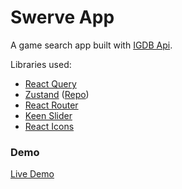 # Swerve App
A game search app built with [IGDB Api](https://api-docs.igdb.com/).

Libraries used:
- [React Query](https://react-query.tanstack.com/)
- [Zustand](zustand-demo.pmnd.rs/) ([Repo](https://github.com/pmndrs/zustand))
- [React Router](https://reactrouterdotcom.fly.dev/)
- [Keen Slider](https://keen-slider.io/)
- [React Icons](https://react-icons.github.io/)

### Demo
[Live Demo](https://swervegames.netlify.app/)
